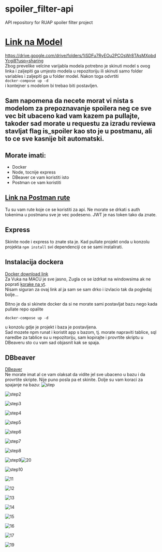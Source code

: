 # spoiler_filter-api
API repository for RUAP spoiler filter project

# [Link na Model](https://drive.google.com/drive/folders/1iSDFu7RyEOu2PCOsWr8TAsMXpbdYcgi8?usp=sharing)
https://drive.google.com/drive/folders/1iSDFu7RyEOu2PCOsWr8TAsMXpbdYcgi8?usp=sharing <br>
Zbog prevelike velcine varijabla modela potrebno je skinuti model s ovog linka i zaljepiti ga umjesto modela u repozitoriju ili skinuti samo folder variables i zaljepiti ga u folder model. Nakon toga odvrtiti<br>
`docker-compose up -d` <br>
i kontejner s modelom bi trebao biti postavljen.

## Sam napomena da necete morat vi nista s modelom za prepoznavanje spoilera neg ce sve vec bit ubaceno kad vam kazem pa pullajte, takoder sad morate u requestu za izradu reviewa stavljat flag is_spoiler kao sto je u postmanu, ali to ce sve kasnije bit automatski.

## Morate imati:
* Docker
* Node, tocnije express
* DBeaver ce vam koristiti isto
* Postman ce vam koristiti

## [Link na Postman rute](https://www.postman.com/descent-module-cosmonaut-27753848/workspace/public/collection/15846919-44974fc8-92c2-42fa-9c9c-6232439b9513?action=share&creator=15846919)
Tu su vam rute koje ce se koristiti za api. Ne morate se drkati s auth tokenima u postmanu sve je vec podeseno. JWT je nas token tako da znate.

## Express
Skinite node i express to znate sta je. Kad pullate projekt onda u konzolu projekta `npm install` svi dependenciji ce se sami instalirati.

## Instalacija dockera
[Docker download link](https://www.docker.com/)<br>
Za Vuka na MACU je sve jasno, Zugla ce se izdrkat na windowsima ak ne poprati [korake na yt](https://www.youtube.com/watch?v=4xK-zaCRiPQ).<br>
Nisam siguran za ovaj link al ja sam se sam drko i izvlacio tak da pogledaj bolje...

Bitno je da si skinete docker da si ne morate sami postavljat bazu nego kada pullate repo opalite<br>

`docker-compose up -d` <br>

u konzolu gdje je projekt i baza je postavljena.<br> Sad mozete npm runat i koristit app s bazom, tj. morate napraviti tablice, sql naredbe za tablice su u repozitoriju, sam kopirajte i provrtite skriptu u DBeaveru sto cu vam sad objasnit kak se spaja.


## DBbeaver
[DBeaver](https://dbeaver.io/download/)<br>
Ne morate imat al ce vam olaksat da vidite jel sve ubaceno u bazu i da provrtite skripte. Nije puno posla pa et skinite. Dolje su vam koraci za spajanje na bazu:
![step](https://user-images.githubusercontent.com/73022083/213929635-108c5f16-a505-4ce4-bcad-46d5378397c1.png)

![step2](https://user-images.githubusercontent.com/73022083/213929664-a0f407de-af4f-44c8-af6d-1944dee5eb5b.png)

![step3](https://user-images.githubusercontent.com/73022083/213929668-04be956b-b9ba-4608-a3f4-2c6aa922b142.png)

![step4](https://user-images.githubusercontent.com/73022083/213929675-12028ef0-31a6-4f4e-a018-6a8f7ae9d93d.png)

![step5](https://user-images.githubusercontent.com/73022083/213929683-290f096c-3b09-4a8e-afa7-0a53c5c07fc6.png)

![step6](https://user-images.githubusercontent.com/73022083/213929685-1604ff64-ec37-4393-b019-a0f3cfdc2c62.png)

![step7](https://user-images.githubusercontent.com/73022083/213929690-5834bbfd-8f50-4f28-acfd-8c89524824d6.png)

![step8](https://user-images.githubusercontent.com/73022083/213929694-65625ad9-53b8-4691-af34-86150fe557c1.png)

![step9](https://user-images.githubusercontent.com/73022083/213929655-e05af0b9-f4e6-4b83-9105-97de82dafedd.png)![20](https://user-images.githubusercontent.com/73022083/213929673-b2323ee3-48b2-4dfc-89c4-791f8f93ea84.png)

![step10](https://user-images.githubusercontent.com/73022083/213929661-30aa2057-5e7f-4732-a51e-d60a96eaacc8.png)

![11](https://user-images.githubusercontent.com/73022083/213929680-38d9ee25-c8a8-42ea-96cc-9b5eb4435aeb.png)

![12](https://user-images.githubusercontent.com/73022083/213929684-6aeed8ce-4830-4722-ad45-f51007f1d111.png)

![13](https://user-images.githubusercontent.com/73022083/213929688-75679469-6119-4a4a-b743-242f44d4ea51.png)

![14](https://user-images.githubusercontent.com/73022083/213929692-b90a64c8-04e3-4ac0-bdd5-f929935ba8f8.png)

![15](https://user-images.githubusercontent.com/73022083/213929697-e6b219e4-2138-41ff-b94d-1b0e46f7a595.png)

![16](https://user-images.githubusercontent.com/73022083/213929701-8fcad7d0-f15e-4484-860a-fd86372dc7a9.png)

![17](https://user-images.githubusercontent.com/73022083/213929708-b9067438-b710-47c4-83f3-1bc2824de0c2.png)

![19](https://user-images.githubusercontent.com/73022083/213929713-b2f0060c-769e-49df-85de-33b03397959d.png)
